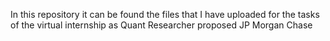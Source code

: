In this repository it can be found the files that I have uploaded for the tasks of the virtual internship as Quant Researcher proposed JP Morgan Chase 
